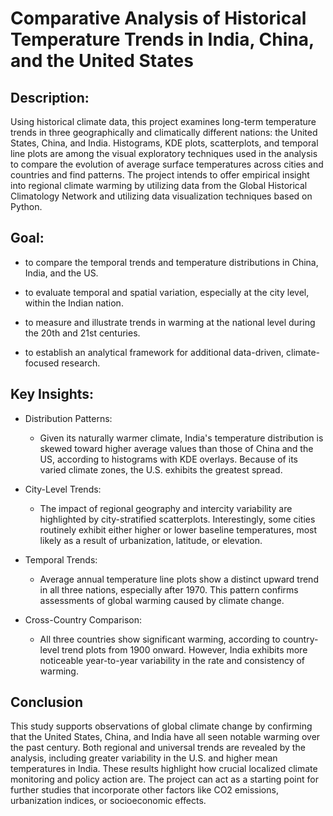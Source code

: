# Comparative Analysis of Historical Temperature Trends in India, China, and the United States

##  Description:

Using historical climate data, this project examines long-term temperature trends in three geographically and climatically different nations: the United States, China, and India. Histograms, KDE plots, scatterplots, and temporal line plots are among the visual exploratory techniques used in the analysis to compare the evolution of average surface temperatures across cities and countries and find patterns. The project intends to offer empirical insight into regional climate warming by utilizing data from the Global Historical Climatology Network and utilizing data visualization techniques based on Python.

##  Goal:
   - to compare the temporal trends and temperature distributions in China, India, and the US.
     
   - to evaluate temporal and spatial variation, especially at the city level, within the Indian nation.
     
   - to measure and illustrate trends in warming at the national level during the 20th and 21st centuries.
     
   - to establish an analytical framework for additional data-driven, climate-focused research.


##  Key Insights:

   - Distribution Patterns:
        - Given its naturally warmer climate, India's temperature distribution is skewed toward higher average values than those of China and the US, according to histograms with KDE overlays. Because of its varied climate zones, the U.S. exhibits the greatest spread.
   
   - City-Level Trends:
        - The impact of regional geography and intercity variability are highlighted by city-stratified scatterplots. Interestingly, some cities routinely exhibit either higher or lower baseline temperatures, most likely as a result of urbanization, latitude, or elevation.
     
   - Temporal Trends:
        - Average annual temperature line plots show a distinct upward trend in all three nations, especially after 1970. This pattern confirms assessments of global warming caused by climate change.
             
   - Cross-Country Comparison:
        - All three countries show significant warming, according to country-level trend plots from 1900 onward. However, India exhibits more noticeable year-to-year variability in the rate and consistency of warming.




##  Conclusion

   This study supports observations of global climate change by confirming that the United States, China, and India have all seen notable warming over the past century. Both regional and universal trends are revealed by the analysis, including greater variability in the U.S. and higher mean temperatures in India. These results highlight how crucial localized climate monitoring and policy action are. The project can act as a starting point for further studies that incorporate other factors like CO2 emissions, urbanization indices, or socioeconomic effects.

